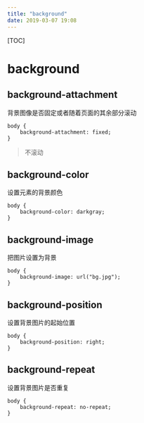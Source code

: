 ```yaml
---
title: "background"
date: 2019-03-07 19:08
---
```



[TOC]



# background



## background-attachment

背景图像是否固定或者随着页面的其余部分滚动

```
body {
    background-attachment: fixed;
}
```

> 不滚动



## background-color

设置元素的背景颜色

```
body {
    background-color: darkgray;
}
```



## background-image

把图片设置为背景

```
body {
    background-image: url("bg.jpg");
}
```



## background-position

设置背景图片的起始位置

```
body {
    background-position: right;
}
```





## background-repeat

设置背景图片是否重复

```
body {
    background-repeat: no-repeat;
}
```

